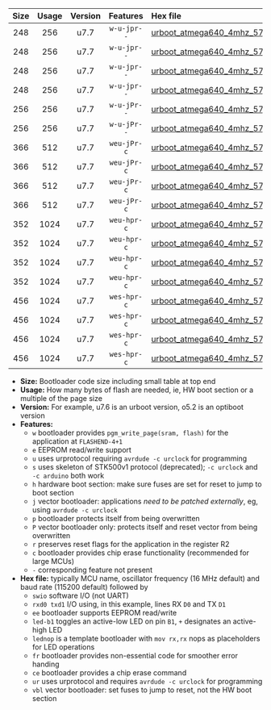 |Size|Usage|Version|Features|Hex file|
|:-:|:-:|:-:|:-:|:--|
|248|256|u7.7|`w-u-jpr--`|[urboot_atmega640_4mhz_57600bps_swio_rxd2_txd3_led+b7_ur_vbl.hex](https://raw.githubusercontent.com/stefanrueger/urboot.hex/main/mcus/atmega640/fcpu_4mhz/57600_bps/urboot_atmega640_4mhz_57600bps_swio_rxd2_txd3_led+b7_ur_vbl.hex)|
|248|256|u7.7|`w-u-jpr--`|[urboot_atmega640_4mhz_57600bps_swio_rxd2_txd3_lednop_ur_vbl.hex](https://raw.githubusercontent.com/stefanrueger/urboot.hex/main/mcus/atmega640/fcpu_4mhz/57600_bps/urboot_atmega640_4mhz_57600bps_swio_rxd2_txd3_lednop_ur_vbl.hex)|
|248|256|u7.7|`w-u-jpr--`|[urboot_atmega640_4mhz_57600bps_swio_rxe0_txe1_led+b7_ur_vbl.hex](https://raw.githubusercontent.com/stefanrueger/urboot.hex/main/mcus/atmega640/fcpu_4mhz/57600_bps/urboot_atmega640_4mhz_57600bps_swio_rxe0_txe1_led+b7_ur_vbl.hex)|
|248|256|u7.7|`w-u-jpr--`|[urboot_atmega640_4mhz_57600bps_swio_rxe0_txe1_lednop_ur_vbl.hex](https://raw.githubusercontent.com/stefanrueger/urboot.hex/main/mcus/atmega640/fcpu_4mhz/57600_bps/urboot_atmega640_4mhz_57600bps_swio_rxe0_txe1_lednop_ur_vbl.hex)|
|256|256|u7.7|`w-u-jPr--`|[urboot_atmega640_4mhz_57600bps_swio_rxd2_txd3_ur_vbl.hex](https://raw.githubusercontent.com/stefanrueger/urboot.hex/main/mcus/atmega640/fcpu_4mhz/57600_bps/urboot_atmega640_4mhz_57600bps_swio_rxd2_txd3_ur_vbl.hex)|
|256|256|u7.7|`w-u-jPr--`|[urboot_atmega640_4mhz_57600bps_swio_rxe0_txe1_ur_vbl.hex](https://raw.githubusercontent.com/stefanrueger/urboot.hex/main/mcus/atmega640/fcpu_4mhz/57600_bps/urboot_atmega640_4mhz_57600bps_swio_rxe0_txe1_ur_vbl.hex)|
|366|512|u7.7|`weu-jPr-c`|[urboot_atmega640_4mhz_57600bps_swio_rxd2_txd3_ee_led+b7_fr_ce_ur_vbl.hex](https://raw.githubusercontent.com/stefanrueger/urboot.hex/main/mcus/atmega640/fcpu_4mhz/57600_bps/urboot_atmega640_4mhz_57600bps_swio_rxd2_txd3_ee_led+b7_fr_ce_ur_vbl.hex)|
|366|512|u7.7|`weu-jPr-c`|[urboot_atmega640_4mhz_57600bps_swio_rxd2_txd3_ee_lednop_fr_ce_ur_vbl.hex](https://raw.githubusercontent.com/stefanrueger/urboot.hex/main/mcus/atmega640/fcpu_4mhz/57600_bps/urboot_atmega640_4mhz_57600bps_swio_rxd2_txd3_ee_lednop_fr_ce_ur_vbl.hex)|
|366|512|u7.7|`weu-jPr-c`|[urboot_atmega640_4mhz_57600bps_swio_rxe0_txe1_ee_led+b7_fr_ce_ur_vbl.hex](https://raw.githubusercontent.com/stefanrueger/urboot.hex/main/mcus/atmega640/fcpu_4mhz/57600_bps/urboot_atmega640_4mhz_57600bps_swio_rxe0_txe1_ee_led+b7_fr_ce_ur_vbl.hex)|
|366|512|u7.7|`weu-jPr-c`|[urboot_atmega640_4mhz_57600bps_swio_rxe0_txe1_ee_lednop_fr_ce_ur_vbl.hex](https://raw.githubusercontent.com/stefanrueger/urboot.hex/main/mcus/atmega640/fcpu_4mhz/57600_bps/urboot_atmega640_4mhz_57600bps_swio_rxe0_txe1_ee_lednop_fr_ce_ur_vbl.hex)|
|352|1024|u7.7|`weu-hpr-c`|[urboot_atmega640_4mhz_57600bps_swio_rxd2_txd3_ee_led+b7_fr_ce_ur.hex](https://raw.githubusercontent.com/stefanrueger/urboot.hex/main/mcus/atmega640/fcpu_4mhz/57600_bps/urboot_atmega640_4mhz_57600bps_swio_rxd2_txd3_ee_led+b7_fr_ce_ur.hex)|
|352|1024|u7.7|`weu-hpr-c`|[urboot_atmega640_4mhz_57600bps_swio_rxd2_txd3_ee_lednop_fr_ce_ur.hex](https://raw.githubusercontent.com/stefanrueger/urboot.hex/main/mcus/atmega640/fcpu_4mhz/57600_bps/urboot_atmega640_4mhz_57600bps_swio_rxd2_txd3_ee_lednop_fr_ce_ur.hex)|
|352|1024|u7.7|`weu-hpr-c`|[urboot_atmega640_4mhz_57600bps_swio_rxe0_txe1_ee_led+b7_fr_ce_ur.hex](https://raw.githubusercontent.com/stefanrueger/urboot.hex/main/mcus/atmega640/fcpu_4mhz/57600_bps/urboot_atmega640_4mhz_57600bps_swio_rxe0_txe1_ee_led+b7_fr_ce_ur.hex)|
|352|1024|u7.7|`weu-hpr-c`|[urboot_atmega640_4mhz_57600bps_swio_rxe0_txe1_ee_lednop_fr_ce_ur.hex](https://raw.githubusercontent.com/stefanrueger/urboot.hex/main/mcus/atmega640/fcpu_4mhz/57600_bps/urboot_atmega640_4mhz_57600bps_swio_rxe0_txe1_ee_lednop_fr_ce_ur.hex)|
|456|1024|u7.7|`wes-hpr-c`|[urboot_atmega640_4mhz_57600bps_swio_rxd2_txd3_ee_led+b7_fr_ce.hex](https://raw.githubusercontent.com/stefanrueger/urboot.hex/main/mcus/atmega640/fcpu_4mhz/57600_bps/urboot_atmega640_4mhz_57600bps_swio_rxd2_txd3_ee_led+b7_fr_ce.hex)|
|456|1024|u7.7|`wes-hpr-c`|[urboot_atmega640_4mhz_57600bps_swio_rxd2_txd3_ee_lednop_fr_ce.hex](https://raw.githubusercontent.com/stefanrueger/urboot.hex/main/mcus/atmega640/fcpu_4mhz/57600_bps/urboot_atmega640_4mhz_57600bps_swio_rxd2_txd3_ee_lednop_fr_ce.hex)|
|456|1024|u7.7|`wes-hpr-c`|[urboot_atmega640_4mhz_57600bps_swio_rxe0_txe1_ee_led+b7_fr_ce.hex](https://raw.githubusercontent.com/stefanrueger/urboot.hex/main/mcus/atmega640/fcpu_4mhz/57600_bps/urboot_atmega640_4mhz_57600bps_swio_rxe0_txe1_ee_led+b7_fr_ce.hex)|
|456|1024|u7.7|`wes-hpr-c`|[urboot_atmega640_4mhz_57600bps_swio_rxe0_txe1_ee_lednop_fr_ce.hex](https://raw.githubusercontent.com/stefanrueger/urboot.hex/main/mcus/atmega640/fcpu_4mhz/57600_bps/urboot_atmega640_4mhz_57600bps_swio_rxe0_txe1_ee_lednop_fr_ce.hex)|

- **Size:** Bootloader code size including small table at top end
- **Usage:** How many bytes of flash are needed, ie, HW boot section or a multiple of the page size
- **Version:** For example, u7.6 is an urboot version, o5.2 is an optiboot version
- **Features:**
  + `w` bootloader provides `pgm_write_page(sram, flash)` for the application at `FLASHEND-4+1`
  + `e` EEPROM read/write support
  + `u` uses urprotocol requiring `avrdude -c urclock` for programming
  + `s` uses skeleton of STK500v1 protocol (deprecated); `-c urclock` and `-c arduino` both work
  + `h` hardware boot section: make sure fuses are set for reset to jump to boot section
  + `j` vector bootloader: applications *need to be patched externally*, eg, using `avrdude -c urclock`
  + `p` bootloader protects itself from being overwritten
  + `P` vector bootloader only: protects itself and reset vector from being overwritten
  + `r` preserves reset flags for the application in the register R2
  + `c` bootloader provides chip erase functionality (recommended for large MCUs)
  + `-` corresponding feature not present
- **Hex file:** typically MCU name, oscillator frequency (16 MHz default) and baud rate (115200 default) followed by
  + `swio` software I/O (not UART)
  + `rxd0 txd1` I/O using, in this example, lines RX `D0` and TX `D1`
  + `ee` bootloader supports EEPROM read/write
  + `led-b1` toggles an active-low LED on pin `B1`, `+` designates an active-high LED
  + `lednop` is a template bootloader with `mov rx,rx` nops as placeholders for LED operations
  + `fr` bootloader provides non-essential code for smoother error handing
  + `ce` bootloader provides a chip erase command
  + `ur` uses urprotocol and requires `avrdude -c urclock` for programming
  + `vbl` vector bootloader: set fuses to jump to reset, not the HW boot section
